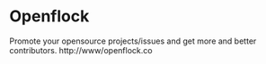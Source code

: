 # Openflock
Promote your opensource projects/issues and get more and better contributors. http://www/openflock.co
